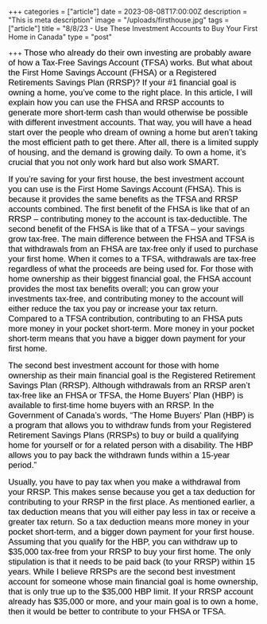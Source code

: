 +++
categories = ["article"]
date = 2023-08-08T17:00:00Z
description = "This is meta description"
image = "/uploads/firsthouse.jpg"
tags = ["article"]
title = "8/8/23 - Use These Investment Accounts to Buy Your First Home in Canada"
type = "post"

+++
<span style="color:black"><span style="font-family:Arial; font-size:1.2em;">Those who already do their own investing are probably aware of how a Tax-Free Savings Account (TFSA) works. But what about the First Home Savings Account (FHSA) or a Registered Retirements Savings Plan (RRSP)? If your #1 financial goal is owning a home, you’ve come to the right place. In this article, I will explain how you can use the FHSA and RRSP accounts to generate more short-term cash than would otherwise be possible with different investment accounts. That way, you will have a head start over the people who dream of owning a home but aren’t taking the most efficient path to get there. After all, there is a limited supply of housing, and the demand is growing daily. To own a home, it’s crucial that you not only work hard but also work SMART.</span></span>

<span style="color:black"><span style="font-family:Arial; font-size:1.2em;">If you’re saving for your first house, the best investment account you can use is the First Home Savings Account (FHSA). This is because it provides the same benefits as the TFSA and RRSP accounts combined. The first benefit of the FHSA is like that of an RRSP – contributing money to the account is tax-deductible. The second benefit of the FHSA is like that of a TFSA – your savings grow tax-free. The main difference between the FHSA and TFSA is that withdrawals from an FHSA are tax-free only if used to purchase your first home. When it comes to a TFSA, withdrawals are tax-free regardless of what the proceeds are being used for. For those with home ownership as their biggest financial goal, the FHSA account provides the most tax benefits overall; you can grow your investments tax-free, and contributing money to the account will either reduce the tax you pay or increase your tax return. Compared to a TFSA contribution, contributing to an FHSA puts more money in your pocket short-term. More money in your pocket short-term means that you have a bigger down payment for your first home.</span></span>

<span style="color:black"><span style="font-family:Arial; font-size:1.2em;">The second best investment account for those with home ownership as their main financial goal is the Registered Retirement Savings Plan (RRSP). Although withdrawals from an RRSP aren’t tax-free like an FHSA or TFSA, the Home Buyers’ Plan (HBP) is available to first-time home buyers with an RRSP. In the Government of Canada’s words, “The Home Buyers' Plan (HBP) is a program that allows you to withdraw funds from your Registered Retirement Savings Plans (RRSPs) to buy or build a qualifying home for yourself or for a related person with a disability. The HBP allows you to pay back the withdrawn funds within a 15-year period.”</span></span>

<span style="color:black"><span style="font-family:Arial; font-size:1.2em;">Usually, you have to pay tax when you make a withdrawal from your RRSP. This makes sense because you get a tax deduction for contributing to your RRSP in the first place. As mentioned earlier, a tax deduction means that you will either pay less in tax or receive a greater tax return. So a tax deduction means more money in your pocket short-term, and a bigger down payment for your first house. Assuming that you qualify for the HBP, you can withdraw up to $35,000 tax-free from your RRSP to buy your first home. The only stipulation is that it needs to be paid back (to your RRSP) within 15 years. While I believe RRSPs are the second best investment account for someone whose main financial goal is home ownership, that is only true up to the $35,000 HBP limit. If your RRSP account already has $35,000 or more, and your main goal is to own a home, then it would be better to contribute to your FHSA or TFSA.</span></span>
